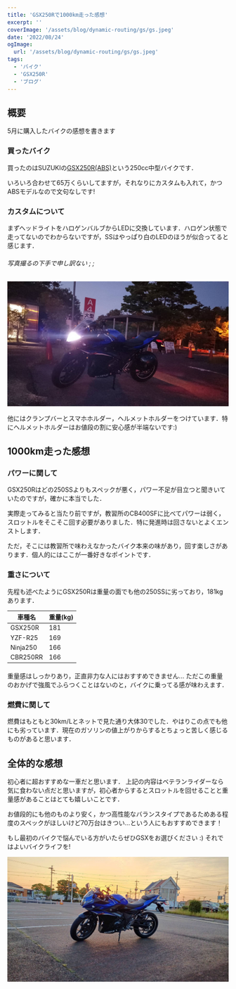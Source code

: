 ```yaml
---
title: 'GSX250Rで1000km走った感想'
excerpt: ''
coverImage: '/assets/blog/dynamic-routing/gs/gs.jpeg'
date: '2022/08/24'
ogImage:
  url: '/assets/blog/dynamic-routing/gs/gs.jpeg'
tags:
  - 'バイク'
  - 'GSX250R'
  - 'ブログ'
---
```

## 概要

5月に購入したバイクの感想を書きます

### 買ったバイク

買ったのはSUZUKIの[GSX250R(ABS)](https://www1.suzuki.co.jp/motor/lineup/gsx250rzm1/)という250cc中型バイクです．

いろいろ合わせて65万くらいしてますが，それなりにカスタムも入れて，かつABSモデルなので文句なしです!

### カスタムについて

まずヘッドライトをハロゲンバルブからLEDに交換しています．ハロゲン状態で走ってないのでわからないですが，SSはやっぱり白のLEDのほうが似合ってると感じます．

###### 写真撮るの下手で申し訳ない ; ;

![画像](/assets/blog/dynamic-routing/gs/17290.jpg)

他にはクランプバーとスマホホルダー，ヘルメットホルダーをつけています．特にヘルメットホルダーはお値段の割に安心感が半端ないです:)

## 1000km走った感想

### パワーに関して

GSX250Rはどの250SSよりもスペックが悪く，パワー不足が目立つと聞きいていたのですが，確かに本当でした．

実際走ってみると当たり前ですが，教習所のCB400SFに比べてパワーは弱く，スロットルをそこそこ回す必要がありました．特に発進時は回さないとよくエンストします．

ただ，そこには教習所で味わえなかったバイク本来の味があり，回す楽しさがあります．個人的にはここが一番好きなポイントです．

### 重さについて

先程も述べたようにGSX250Rは重量の面でも他の250SSに劣っており，181kgあります．

|  車種名 | 重量(kg)  |
| --- | --- |
| GSX250R | 181 |
| YZF-R25 | 169 |
| Ninja250 | 166 |
| CBR250RR | 166 |

####

重量感はしっかりあり，正直非力な人にはおすすめできません...
ただこの重量のおかげで強風でふらつくことはないのと，バイクに乗ってる感が味わえます．

### 燃費に関して

燃費はもともと30km/Lとネットで見た通り大体30でした．やはりこの点でも他にも劣っています．現在のガソリンの値上がりからするとちょっと苦しく感じるものがあると思います．

## 全体的な感想

初心者に超おすすめな一車だと思います． 上記の内容はベテランライダーなら気に食わない点だと思いますが，初心者からするとスロットルを回せることと重量感があることはとても嬉しいことです．

お値段的にも他のものより安く，かつ高性能なバランスタイプであるためある程度のスペックがほしいけど70万台はきつい...という人にもおすすめできます！

もし最初のバイクで悩んでいる方がいたらぜひGSXをお選びください :)
それではよいバイクライフを!

![画像](/assets/blog/dynamic-routing/gs/17316.jpg)
